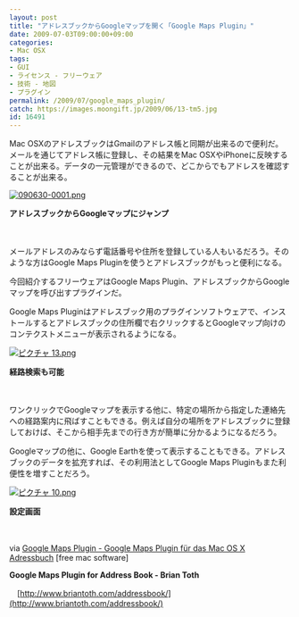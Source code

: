 ```yaml
---
layout: post
title: "アドレスブックからGoogleマップを開く「Google Maps Plugin」"
date: 2009-07-03T09:00:00+09:00
categories:
- Mac OSX
tags: 
- GUI
- ライセンス - フリーウェア
- 技術 - 地図
- プラグイン
permalink: /2009/07/google_maps_plugin/
catch: https://images.moongift.jp/2009/06/13-tm5.jpg
id: 16491
---
```

Mac OSXのアドレスブックはGmailのアドレス帳と同期が出来るので便利だ。メールを通じてアドレス帳に登録し、その結果をMac OSXやiPhoneに反映することが出来る。データの一元管理ができるので、どこからでもアドレスを確認することが出来る。

  

[![090630-0001.png](https://images.moongift.jp/2009/06/090630-0001-tm.jpg)](https://images.moongift.jp/2009/06/090630-0001.png)  
  
**アドレスブックからGoogleマップにジャンプ**

  

　

  

メールアドレスのみならず電話番号や住所を登録している人もいるだろう。そのような方はGoogle Maps Pluginを使うとアドレスブックがもっと便利になる。

  

今回紹介するフリーウェアはGoogle Maps Plugin、アドレスブックからGoogleマップを呼び出すプラグインだ。

  
<!--more-->

Google Maps Pluginはアドレスブック用のプラグインソフトウェアで、インストールするとアドレスブックの住所欄で右クリックするとGoogleマップ向けのコンテクストメニューが表示されるようになる。

  

[![ピクチャ 13.png](https://images.moongift.jp/2009/06/13-tm5.jpg)](https://images.moongift.jp/2009/06/135.png)

  

**経路検索も可能**

  

　

  

ワンクリックでGoogleマップを表示する他に、特定の場所から指定した連絡先への経路案内に飛ばすこともできる。例えば自分の場所をアドレスブックに登録しておけば、そこから相手先までの行き方が簡単に分かるようになるだろう。

  

Googleマップの他に、Google Earthを使って表示することもできる。アドレスブックのデータを拡充すれば、その利用法としてGoogle Maps Pluginもまた利便性を増すことだろう。

  

[![ピクチャ 10.png](https://images.moongift.jp/2009/06/10-tm6.jpg)](https://images.moongift.jp/2009/06/106.png)  
  
**設定画面**

  

　

  

via [Google Maps Plugin - Google Maps Plugin für das Mac OS X Adressbuch](http://www.free-mac-software.com/google-maps-plugin/) [free mac software]

  

**Google Maps Plugin for Address Book - Brian Toth**  
  
　[http://www.briantoth.com/addressbook/](http://www.briantoth.com/addressbook/)

  
